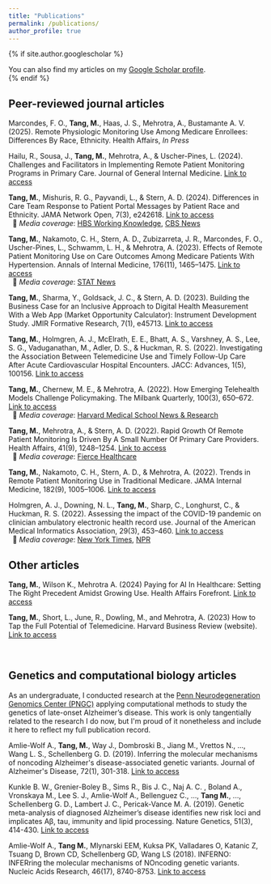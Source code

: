 ```yaml
---
title: "Publications"
permalink: /publications/
author_profile: true
---
```


{% if site.author.googlescholar %}
  <div class="wordwrap">You can also find my articles on my <a href="{{site.author.googlescholar}}">Google Scholar profile</a>.</div>
{% endif %}


Peer-reviewed journal articles
---
Marcondes, F. O., **Tang, M.**, Haas, J. S., Mehrotra, A., Bustamante A. V. (2025). Remote Physiologic Monitoring Use Among Medicare Enrollees: Differences By Race, Ethnicity. Health Affairs, _In Press_

Hailu, R., Sousa, J., **Tang, M.**, Mehrotra, A., & Uscher-Pines, L. (2024). Challenges and 
Facilitators in Implementing Remote Patient Monitoring Programs in Primary Care. Journal of
General Internal Medicine. [Link to access](https://doi.org/10.1007/s11606-023-08557-x)

**Tang, M.**, Mishuris, R. G., Payvandi, L., & Stern, A. D. (2024). Differences in Care Team
Response to Patient Portal Messages by Patient Race and Ethnicity. JAMA Network Open, 7(3),
e242618. [Link to access](https://doi.org/10.1001/jamanetworkopen.2024.2618)  
&nbsp;&nbsp;📣 *Media coverage*: [HBS Working Knowledge](https://www.library.hbs.edu/working-knowledge/racial-bias-might-be-infecting-patient-portals-can-ai-help), [CBS News](https://www.cbsnews.com/news/racial-disparities-in-patient-portal-responses-study/)

**Tang, M.**, Nakamoto, C. H., Stern, A. D., Zubizarreta, J. R., Marcondes, F. O., Uscher-Pines, L.,
Schwamm, L. H., & Mehrotra, A. (2023). Effects of Remote Patient Monitoring Use on Care
Outcomes Among Medicare Patients With Hypertension. Annals of Internal Medicine, 176(11),
1465–1475. [Link to access](https://doi.org/10.7326/M23-1182)  
&nbsp;&nbsp;📣 *Media coverage*: [STAT News](https://www.statnews.com/2023/11/07/remote-patient-monitoring-hypertension-cost-benefit/)

**Tang, M.**, Sharma, Y., Goldsack, J. C., & Stern, A. D. (2023). Building the Business Case for an
Inclusive Approach to Digital Health Measurement With a Web App (Market Opportunity
Calculator): Instrument Development Study. JMIR Formative Research, 7(1), e45713.
[Link to access](https://doi.org/10.2196/45713)

**Tang, M.**, Holmgren, A. J., McElrath, E. E., Bhatt, A. S., Varshney, A. S., Lee, S. G.,
Vaduganathan, M., Adler, D. S., & Huckman, R. S. (2022). Investigating the Association Between
Telemedicine Use and Timely Follow-Up Care After Acute Cardiovascular Hospital Encounters.
JACC: Advances, 1(5), 100156. [Link to access](https://doi.org/10.1016/j.jacadv.2022.100156)

**Tang, M.**, Chernew, M. E., & Mehrotra, A. (2022). How Emerging Telehealth Models Challenge
Policymaking. The Milbank Quarterly, 100(3), 650–672. [Link to access](https://doi.org/10.1111/1468-0009.12584)  
&nbsp;&nbsp;📣 *Media coverage*: [Harvard Medical School News & Research](https://hms.harvard.edu/news/telemedicine-can-change-care-better-right-rules)

**Tang, M.**, Mehrotra, A., & Stern, A. D. (2022). Rapid Growth Of Remote Patient Monitoring Is
Driven By A Small Number Of Primary Care Providers. Health Affairs, 41(9), 1248–1254.
[Link to access](https://doi.org/10.1377/hlthaff.2021.02026)  
&nbsp;&nbsp;📣 *Media coverage*: [Fierce Healthcare](https://www.fiercehealthcare.com/digital-health/study-shotgun-approach-remote-patient-monitoring-triggered-small-cluster-physicians)

**Tang, M.**, Nakamoto, C. H., Stern, A. D., & Mehrotra, A. (2022). Trends in Remote Patient
Monitoring Use in Traditional Medicare. JAMA Internal Medicine, 182(9), 1005–1006.
[Link to access](https://doi.org/10.1001/jamainternmed.2022.3043)

Holmgren, A. J., Downing, N. L., **Tang, M.**, Sharp, C., Longhurst, C., & Huckman, R. S. (2022).
Assessing the impact of the COVID-19 pandemic on clinician ambulatory electronic health record
use. Journal of the American Medical Informatics Association, 29(3), 453–460.
[Link to access](https://doi.org/10.1093/jamia/ocab268)  
&nbsp;&nbsp;📣 *Media coverage*: [New York Times](https://www.nytimes.com/2023/01/24/health/emails-billing-doctors-patients.html), [NPR](https://www.npr.org/sections/health-shots/2023/07/21/1188739567/direct-message-doctor-patient-portal-charge)


Other articles
---
**Tang, M.**, Wilson K., Mehrotra A. (2024) Paying for AI In Healthcare: Setting The Right
Precedent Amidst Growing Use. Health Affairs Forefront. [Link to access](https://www.healthaffairs.org/content/forefront/paying-artificial-intelligence-health-care-setting-right-precedent-amidst-growing-use)

**Tang, M.**, Short, L., June, R., Dowling, M., and Mehrotra, A. (2023) How to Tap the Full Potential
of Telemedicine. Harvard Business Review (website). [Link to access](https://hbr.org/2023/06/how-to-tap-the-full-potential-of-telemedicine)

<br>


Genetics and computational biology articles
---
As an undergraduate, I conducted research at the [Penn Neurodegeneration Genomics Center (PNGC)](https://www.penn-ngc.org/) applying computational methods to study the genetics of late-onset Alzheimer’s disease. This work is only tangentially related to the research I do now, but I'm proud of it nonetheless and include it here to reflect my full publication record.

Amlie-Wolf A., **Tang, M.**, Way J., Dombroski B., Jiang M., Vrettos N., ..., Wang L. S., Schellenberg G. D. (2019). Inferring the molecular mechanisms of noncoding Alzheimer's disease-associated genetic variants. Journal of Alzheimer's Disease, 72(1), 301-318. [Link to access](https://doi.org/10.3233/JAD-190568)

Kunkle B. W., Grenier-Boley B., Sims R., Bis J. C., Naj A. C. , Boland A., Vronskaya M., Lee S. J., Amlie-Wolf A., Bellenguez C., ..., **Tang M.**, ..., Schellenberg G. D., Lambert J. C., Pericak-Vance M. A. (2019). Genetic meta-analysis of diagnosed Alzheimer’s disease identifies new risk loci and implicates Aβ, tau, immunity and lipid processing. Nature Genetics, 51(3), 414-430. [Link to access](https://doi.org/10.1038/s41588-019-0358-2)

Amlie-Wolf A., **Tang M.**, Mlynarski EEM, Kuksa PK, Valladares O, Katanic Z, Tsuang D, Brown CD, Schellenberg GD, Wang LS (2018). INFERNO: INFERring the molecular mechanisms of NOncoding genetic variants. Nucleic Acids Research, 46(17), 8740-8753. [Link to access](https://doi.org/10.1093/nar/gky686)
